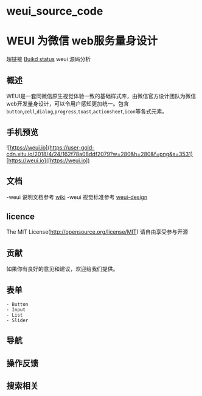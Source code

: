 # weui_source_code
WEUI 为微信 web服务量身设计
===
超链接
[Buikd status](https://travis-ci.org/tencent/weui.svg?branch=master)
weui 源码分析

## 概述
WEUI是一套同微信原生视觉体验一致的基础样式库，由微信官方设计团队为微信web开发量身设计，可以令用户感知更加统一。包含`button`,`cell`,`dialog`,`progress`,`toast`,`actionsheet`,`icon`等各式元素。

## 手机预览
![https://weui.io](https://user-gold-cdn.xitu.io/2018/4/24/162f78a08ddf2079?w=280&h=280&f=png&s=3531)
[https://weui.io]([https://weui.io])

## 文档
-weui 说明文档参考 [wiki](https://github.com/Tencent/weui/wiki)
-weui 视觉标准参考 [weui-design](https://github.com/Tencent/weui/weui-design)

## licence 
The MIT License(http://opensource.org/license/MIT)
请自由享受参与开源

## 贡献
如果你有良好的意见和建议，欢迎给我们提供。


## 表单
    - Button
    - Input
    - List
    - Slider

## 导航

## 操作反馈

## 搜索相关


